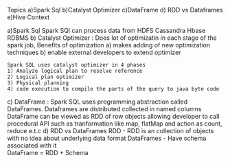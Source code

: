 Topics 
	a)Spark Sql
	b)Catalyst Optimizer
	c)DataFrame 
	d) RDD vs Dataframes
	e)Hive Context

a)Spark Sql 
	Spark SQl can process data from 
		HDFS
		Cassandra
		Hbase
		RDBMS
b) Catalyst Optimizer :
	Does lot of optimizatin in each stage of the spark job, Benefits of optimization 
	a) makes adding of new optimization techniques
	b) enable external developers to extend optimizer 
	
	Spark SQL uses catalyst optimizer in 4 phases 
	1) Analyze logical plan to resolve reference 
	2) Logical plan optimizer 
	3) Physical planning 
	4) code execution to compile the parts of the query to java byte code 
	

c) DataFrame :
	Spark SQL uses programming abstraction called DataFrames. Dataframes are distributed collected in named columns
	DataFrame can be viewed as RDD of row objects allowing developer to call procedural API such as tranformation like map, flatMap and action as count, reduce e.t.c 
d) RDD vs DataFrames 
	RDD - RDD is an collection of objects with no idea about underlying data format 
	DataFrames - Have schema associated with it  			
		DataFrame = RDD + Schema